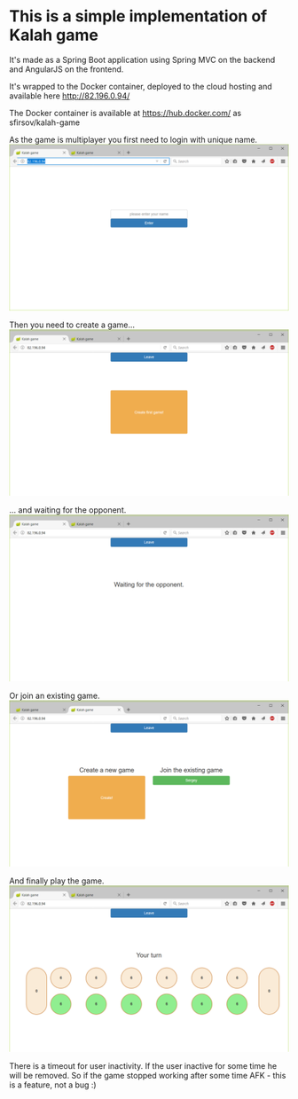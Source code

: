 # This is a simple implementation of Kalah game 

It's made as a Spring Boot application using Spring MVC on the backend and AngularJS on the frontend.

It's wrapped to the Docker container, deployed to the cloud hosting and available here http://82.196.0.94/

The Docker container is available at https://hub.docker.com/ as sfirsov/kalah-game

As the game is multiplayer you first need to login with unique name.
![The login page](/screenshots/1.png)

Then you need to create a game...
![Creating the game](/screenshots/2.png)

... and waiting for the opponent.
![Waiting for the opponent](/screenshots/3.png)

Or join an existing game.
![Joining the game](/screenshots/4.png)

And finally play the game.
![Gaming](/screenshots/5.png)

There is a timeout for user inactivity. If the user inactive for some time he will be removed. So if the game stopped working after some time AFK - this is a feature, not a bug :)
